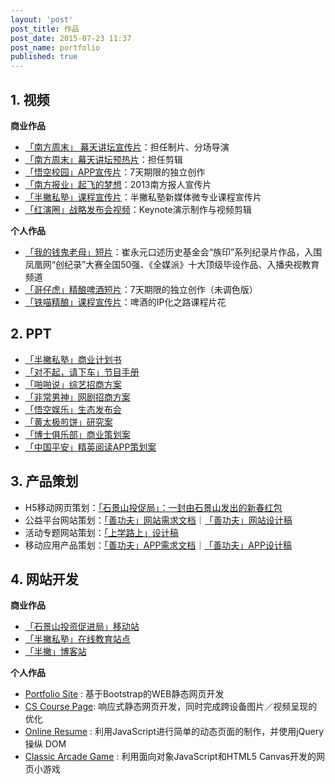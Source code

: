 ```yaml
---
layout: 'post'
post_title: 作品
post_date: 2015-07-23 11:37
post_name: portfolio
published: true
---
```


## 1\. 视频

**商业作品**


* [「南方周末」 幕天讲坛宣传片](http://t.cn/R7WoHCv)：担任制片、分场导演
* [「南方周末」幕天讲坛预热片](http://t.cn/RvbdLCc)：担任剪辑
* [「悟空校园」APP宣传片](http://v.youku.com/v_show/id_XMTQ0MTg5MzMyOA==.html?from=y1.7-2)：7天期限的独立创作
* [「南方报业」起飞的梦想](http://cdn.banpie.info/nfbr/PART4%20%E5%AE%A3%E4%BC%A0%E7%89%87.mp4)：2013南方报人宣传片
* [「半撇私塾」课程宣传片](https://v.qq.com/x/page/i05157imm5p.html)：半撇私塾新媒体微专业课程宣传片
* [「红演圈」战略发布会视频](http://v.youku.com/v_show/id_XMTQ0MTkyMDgxNg==.html)：Keynote演示制作与视频剪辑

**个人作品**


*   [「我的钱鬼老母」短片](http://t.cn/RLik0VY)：崔永元口述历史基金会“族印”系列纪录片作品，入围凤凰网“创纪录”大赛全国50强、《全媒派》十大顶级毕设作品、入播央视教育频道
*   [「哥仔虎」精酿啤酒短片](http://v.qq.com/x/page/z0170ude598.html)：7天期限的独立创作（未调色版）
*   [「铁喵精酿」课程宣传片](http://v.qq.com/x/page/r030878bs62.html)：啤酒的IP化之路课程片花



## 2\. PPT

* [「半撇私塾」商业计划书](http://blog.bpteach.com/portfolio)
* [「对不起，请下车」节目手册](http://7xs680.com1.z0.glb.clouddn.com/%E3%80%8A%E5%AF%B9%E4%B8%8D%E8%B5%B7%EF%BC%8C%E8%AF%B7%E4%B8%8B%E8%BD%A6%E3%80%8B%E8%8A%82%E7%9B%AE%E7%AD%96%E5%88%92%E4%B9%A6.pdf)
* [「啪啪说」综艺招商方案](http://7xs680.com1.z0.glb.clouddn.com/%E5%95%AA%E5%95%AA%E8%AF%B4%E6%8B%9B%E5%95%86%E9%80%9A%E6%A1%88_%E5%90%88%E4%BD%9C%E6%96%B9.pdf)
* [「非常男神」网剧招商方案](http://7arnhx.com1.z0.glb.clouddn.com/por%E9%9D%9E%E5%B8%B8%E7%94%B7%E7%A5%9E%E6%8B%9B%E5%95%86%E6%96%B9%E6%A1%88_160202.pdf)
* [「悟空娱乐」生态发布会](http://7arnhx.com1.z0.glb.clouddn.com/por%E9%9D%92%E6%98%A5%E4%B9%8B%E4%B8%8A%EF%BC%8C%E5%A8%B1%E4%B9%90%E8%87%B3%E4%B8%8A_051225_%E7%B2%BE%E7%AE%80.pdf)
* [「黄太极煎饼」研究案](http://7arnhx.com1.z0.glb.clouddn.com/por%E9%BB%84%E5%A4%AA%E6%9E%81%E6%A1%88%E4%BE%8B%E7%A0%94%E7%A9%B6_150330.pdf)
* [「博士俱乐部」商业策划案](http://7arnhx.com1.z0.glb.clouddn.com/por%E5%8D%9A%E5%A3%AB%E7%A4%BE%E7%BE%A4%E7%AD%96%E5%88%92%E4%B9%A6_20131011_wcb.pdf)
* [「中国平安」精英阅读APP策划案](http://7arnhx.com1.z0.glb.clouddn.com/por%E7%B2%BE%E8%8B%B1%E7%A7%BB%E5%8A%A8%E9%98%85%E8%AF%BB%E4%BA%A7%E5%93%81%E6%96%B9%E6%A1%88_20130929_wcb.pdf)


## 3\. 产品策划

*   H5移动网页策划：[「石景山投促局」：一封由石景山发出的新春红包](http://5e6196b0ccf8.ih5.cn/idea/hCXw3Ur)
*   公益平台网站策划：[「善功夫」网站需求文档](http://www.xmind.net/m/88V4)｜[「善功夫」网站设计稿](https://www.behance.net/gallery/28141627/SKF_WEB)
*   活动专题网站策划：[「上学路上」设计稿](https://www.behance.net/gallery/28142299/SKF_Speical)
*   移动应用产品策划：[「善功夫」APP需求文档](http://banpie.farbox.com/PRD-of-shankungfu)｜[「善功夫」APP设计稿](https://www.behance.net/gallery/28140621/SKF_APP)


## 4\. 网站开发

**商业作品**

* [「石景山投资促进局」移动站](http://devmidai.github.io/bjsjstcj/)
* [「半撇私塾」在线教育站点](www.bpteach.com)
* [「半撇」博客站](blog.bpteach.com)

**个人作品**

*   [Portfolio Site](http://devmidai.github.io/FEND-Nanodegree-portfolio/) : 基于Bootstrap的WEB静态网页开发
*   [CS Course Page](http://devmidai.github.io/cs-course-page): 响应式静态网页开发，同时完成跨设备图片／视频呈现的优化
*   [Online Resume](http://devmidai.github.io/FEND-Nanodegree-resume) : 利用JavaScript进行简单的动态页面的制作，并使用jQuery 操纵 DOM
*   [Classic Arcade Game](http://devmidai.github.io/FEND-Nanodegree-arcade-game-master) : 利用面向对象JavaScript和HTML5 Canvas开发的网页小游戏